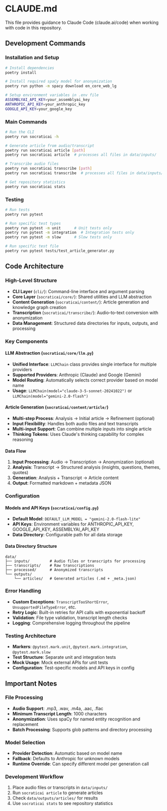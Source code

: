 # CLAUDE.md

This file provides guidance to Claude Code (claude.ai/code) when working with code in this repository.

## Development Commands

### Installation and Setup
```bash
# Install dependencies
poetry install

# Install required spaCy model for anonymization
poetry run python -m spacy download en_core_web_lg

# Setup environment variables in .env file
ASSEMBLYAI_API_KEY=your_assemblyai_key
ANTHROPIC_API_KEY=your_anthropic_key
GOOGLE_API_KEY=your_google_key
```

### Main Commands
```bash
# Run the CLI
poetry run socraticai -h

# Generate article from audio/transcript
poetry run socraticai article [path]
poetry run socraticai article  # processes all files in data/inputs/

# Transcribe audio files
poetry run socraticai transcribe [path]
poetry run socraticai transcribe  # processes all files in data/inputs/

# Get repository statistics
poetry run socraticai stats
```

### Testing
```bash
# Run tests
poetry run pytest

# Run specific test types
poetry run pytest -m unit      # Unit tests only
poetry run pytest -m integration  # Integration tests only
poetry run pytest -m slow      # Slow tests only

# Run specific test file
poetry run pytest tests/test_article_generator.py
```

## Code Architecture

### High-Level Structure
- **CLI Layer** (`cli/`): Command-line interface and argument parsing
- **Core Layer** (`socraticai/core/`): Shared utilities and LLM abstraction
- **Content Generation** (`socraticai/content/`): Article generation and knowledge graph creation
- **Transcription** (`socraticai/transcribe/`): Audio-to-text conversion with anonymization
- **Data Management**: Structured data directories for inputs, outputs, and processing

### Key Components

#### LLM Abstraction (`socraticai/core/llm.py`)
- **Unified Interface**: `LLMChain` class provides single interface for multiple providers
- **Supported Providers**: Anthropic (Claude) and Google (Gemini)
- **Model Routing**: Automatically selects correct provider based on model name
- **Usage**: `LLMChain(model="claude-3-5-sonnet-20241022")` or `LLMChain(model="gemini-2.0-flash")`

#### Article Generation (`socraticai/content/article/`)
- **Multi-step Process**: Analysis → Initial article → Refinement (optional)
- **Input Flexibility**: Handles both audio files and text transcripts
- **Multi-input Support**: Can combine multiple inputs into single article
- **Thinking Tokens**: Uses Claude's thinking capability for complex reasoning

#### Data Flow
1. **Input Processing**: Audio → Transcription → Anonymization (optional)
2. **Analysis**: Transcript → Structured analysis (insights, questions, themes, quotes)
3. **Generation**: Analysis + Transcript → Article content
4. **Output**: Formatted markdown + metadata JSON

### Configuration

#### Models and API Keys (`socraticai/config.py`)
- **Default Model**: `DEFAULT_LLM_MODEL = "gemini-2.0-flash-lite"`
- **API Keys**: Environment variables for ANTHROPIC_API_KEY, GOOGLE_API_KEY, ASSEMBLYAI_API_KEY
- **Data Directory**: Configurable path for all data storage

#### Data Directory Structure
```
data/
├── inputs/         # Audio files or transcripts for processing
├── transcripts/    # Raw transcriptions
├── processed/      # Anonymized transcripts
└── outputs/
    └── articles/   # Generated articles (.md + _meta.json)
```

### Error Handling
- **Custom Exceptions**: `TranscriptTooShortError`, `UnsupportedFileTypeError`, etc.
- **Retry Logic**: Built-in retries for API calls with exponential backoff
- **Validation**: File type validation, transcript length checks
- **Logging**: Comprehensive logging throughout the pipeline

### Testing Architecture
- **Markers**: `@pytest.mark.unit`, `@pytest.mark.integration`, `@pytest.mark.slow`
- **Test Structure**: Separate unit and integration tests
- **Mock Usage**: Mock external APIs for unit tests
- **Configuration**: Test-specific models and API keys in config

## Important Notes

### File Processing
- **Audio Support**: .mp3, .wav, .m4a, .aac, .flac
- **Minimum Transcript Length**: 1000 characters
- **Anonymization**: Uses spaCy for named entity recognition and replacement
- **Batch Processing**: Supports glob patterns and directory processing

### Model Selection
- **Provider Detection**: Automatic based on model name
- **Fallback**: Defaults to Anthropic for unknown models
- **Runtime Override**: Can specify different model per generation call

### Development Workflow
1. Place audio files or transcripts in `data/inputs/`
2. Run `socraticai article` to generate articles
3. Check `data/outputs/articles/` for results
4. Use `socraticai stats` to see repository statistics